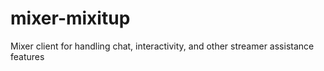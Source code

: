# mixer-mixitup
Mixer client for handling chat, interactivity, and other streamer assistance features

